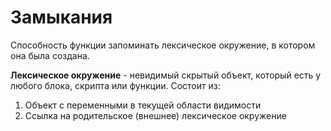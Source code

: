 
# Замыкания
Способность функции запоминать лексическое окружение, в котором она была создана. 

**Лексическое окружение** - невидимый скрытый объект, который есть у любого блока, скрипта или функции. Состоит из:

1. Объект с переменными в текущей области видимости
2. Ссылка на родительское (внешнее) лексическое окружение


